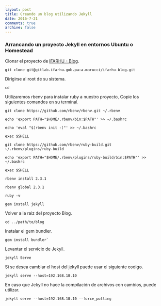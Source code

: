 ```yaml
---
layout: post
title: Creando un blog utilizando Jekyll
date: 2016-7-21
comments: true
archive: false
---
```


### Arrancando un proyecto Jekyll en entornos Ubuntu o Homestead

Clonar el proyecto de [IFARHU - Blog](git@gitlab.ifarhu.gob.pa:a.marucci/ifarhu-blog.git).

~~~
git clone git@gitlab.ifarhu.gob.pa:a.marucci/ifarhu-blog.git
~~~

Dirigirse al root de su sistema.

~~~
cd
~~~

Utilizaremos rbenv para instalar ruby a nuestro proyecto, Copie los siguientes comandos en su terminal.

~~~
git clone https://github.com/rbenv/rbenv.git ~/.rbenv

echo 'export PATH="$HOME/.rbenv/bin:$PATH"' >> ~/.bashrc

echo 'eval "$(rbenv init -)"' >> ~/.bashrc

exec $SHELL

git clone https://github.com/rbenv/ruby-build.git ~/.rbenv/plugins/ruby-build

echo 'export PATH="$HOME/.rbenv/plugins/ruby-build/bin:$PATH"' >> ~/.bashrc

exec $SHELL

rbenv install 2.3.1

rbenv global 2.3.1

ruby -v

gem install jekyll
~~~

Volver a la raiz del proyecto Blog.

~~~
cd ../path/to/blog
~~~

Instalar el gem bundler.

~~~
gem install bundler`
~~~

Levantar el servicio de Jekyll.

~~~
jekyll Serve
~~~

Si se desea cambiar el host del jekyll puede usar el siguiente codigo.

~~~
jekyll serve --host=192.168.10.10
~~~

En caso que Jekyll no hace la compilación de archivos con cambios, puede utilizar.

~~~
jekyll serve --host=192.168.10.10 --force_polling
~~~